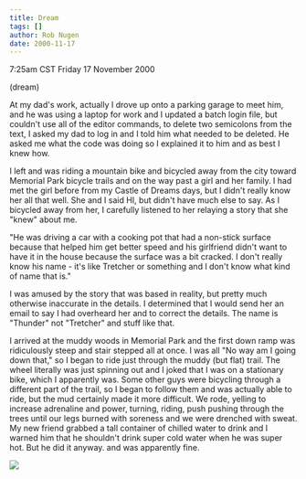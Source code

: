 ```yaml
---
title: Dream
tags: []
author: Rob Nugen
date: 2000-11-17
---
```


<title>Bicycling</title>
<p class=date>7:25am CST Friday 17 November 2000
<p class=note>(dream)

<p class=dream>At my dad's work, actually I drove up onto a parking
garage to meet him, and he was using a laptop for work and I updated a
batch login file, but couldn't use all of the editor commands, to
delete two semicolons from the text, I asked my dad to log in and I
told him what needed to be deleted.  He asked me what the code was
doing so I explained it to him and as best I knew how.

<p class=dream>I left and was riding a mountain bike and bicycled away
from the city toward Memorial Park bicycle trails and on the way past
a girl and her family.  I had met the girl before from my Castle of
Dreams days, but I didn't really know her all that well.  She and I
said HI, but didn't have much else to say.  As I bicycled away from
her, I carefully listened to her relaying a story that she "knew"
about me.

<p class=dream>"He was driving a car with a cooking pot that had a
non-stick surface because that helped him get better speed and his
girlfriend didn't want to have it in the house because the surface was
a bit cracked.  I don't really know his name - it's like Tretcher or
something and I don't know what kind of name that is."

<p class=dream>I was amused by the story that was based in reality,
but pretty much otherwise inaccurate in the details.  I determined
that I would send her an email to say I had overheard her and to
correct the details.  The name is "Thunder" not "Tretcher" and stuff
like that.

<p class=dream>I arrived at the muddy woods in Memorial Park and the
first down ramp was ridiculously steep and stair stepped all at once.
I was all "No way am I going down that," so I began to ride just
through the muddy (but flat) trail.  The wheel literally was just
spinning out and I joked that I was on a stationary bike, which I
apparently was.  Some other guys were bicycling through a different
part of the trail, so I began to follow them and was actually able to
ride, but the mud certainly made it more difficult.  We rode, yelling
to increase adrenaline and power, turning, riding, push pushing
through the trees until our legs burned with soreness and we were
drenched with sweat.  My new friend grabbed a tall container of
chilled water to drink and I warned him that he shouldn't drink super
cold water when he was super hot.  But he did it anyway. and was
apparently fine.


<p><img src='/images/rob/wL-ROB.gif'>

